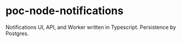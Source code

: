 # poc-node-notifications
Notifications UI, API, and Worker written in Typescript. Persistence by Postgres.
